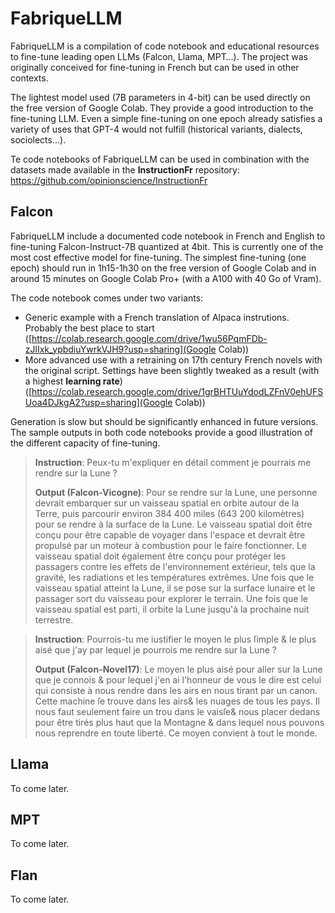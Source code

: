 # FabriqueLLM

FabriqueLLM is a compilation of code notebook and educational resources to fine-tune leading open LLMs (Falcon, Llama, MPT…). The project was originally conceived for fine-tuning in French but can be used in other contexts.

The lightest model used (7B parameters in 4-bit) can be used directly on the free version of Google Colab. They provide a good introduction to the fine-tuning LLM. Even a simple fine-tuning on one epoch already satisfies a variety of uses that GPT-4 would not fulfill (historical variants, dialects, sociolects…).

Te code notebooks of FabriqueLLM can be used in combination with the datasets made available in the **InstructionFr** repository: https://github.com/opinionscience/InstructionFr

## Falcon
FabriqueLLM include a documented code notebook in French and English to fine-tuning Falcon-Instruct-7B quantized at 4bit. This is currently one of the most cost effective model for fine-tuning. The simplest fine-tuning (one epoch) should run in 1h15-1h30 on the free version of Google Colab and in around 15 minutes on Google Colab Pro+ (with a A100 with 40 Go of Vram).

The code notebook comes under two variants:
* Generic example with a French translation of Alpaca instrutions. Probably the best place to start ([https://colab.research.google.com/drive/1wu56PqmFDb-zJlIxk_ypbdiuYwrkVJH9?usp=sharing](Google Colab))
* More advanced use with a retraining on 17th century French novels with the original script. Settings have been slightly tweaked as a result (with a highest **learning rate**) ([https://colab.research.google.com/drive/1grBHTUuYdodLZFnV0ehUFSUoa4DJkgA2?usp=sharing](Google Colab))

Generation is slow but should be significantly enhanced in future versions. The sample outputs in both code notebooks provide a good illustration of the different capacity of fine-tuning.

> **Instruction**: Peux-tu m'expliquer en détail comment je pourrais me rendre sur la Lune ?
> 
> **Output (Falcon-Vicogne)**: Pour se rendre sur la Lune, une personne devrait embarquer sur un vaisseau spatial en orbite autour de la Terre, puis parcourir environ 384 400 miles (643 200 kilomètres) pour se rendre à la surface de la Lune. Le vaisseau spatial doit être conçu pour être capable de voyager dans l'espace et devrait être propulsé par un moteur à combustion pour le faire fonctionner. Le vaisseau spatial doit également être conçu pour protéger les passagers contre les effets de l'environnement extérieur, tels que la gravité, les radiations et les températures extrêmes. Une fois que le vaisseau spatial atteint la Lune, il se pose sur la surface lunaire et le passager sort du vaisseau pour explorer le terrain. Une fois que le vaisseau spatial est parti, il orbite la Lune jusqu'à la prochaine nuit terrestre.

> **Instruction**: Pourrois-tu me iustifier le moyen le plus ſimple & le plus aisé que j'ay par lequel je pourrois me rendre sur la Lune ?
> 
> **Output (Falcon-Novel17)**: Le moyen le plus aisé pour aller sur la Lune que je connois & pour lequel j'en ai l'honneur de vous le dire est celui qui consiste à nous rendre dans les airs en nous tirant par un canon. Cette machine ſe trouve dans les airs& les nuages de tous les pays. Il nous faut seulement faire un trou dans le vaisſe& nous placer dedans pour être tirés plus haut que la Montagne & dans lequel nous pouvons nous reprendre en toute liberté. Ce moyen convient à tout le monde.

## Llama
To come later.

## MPT
To come later.

## Flan
To come later.
